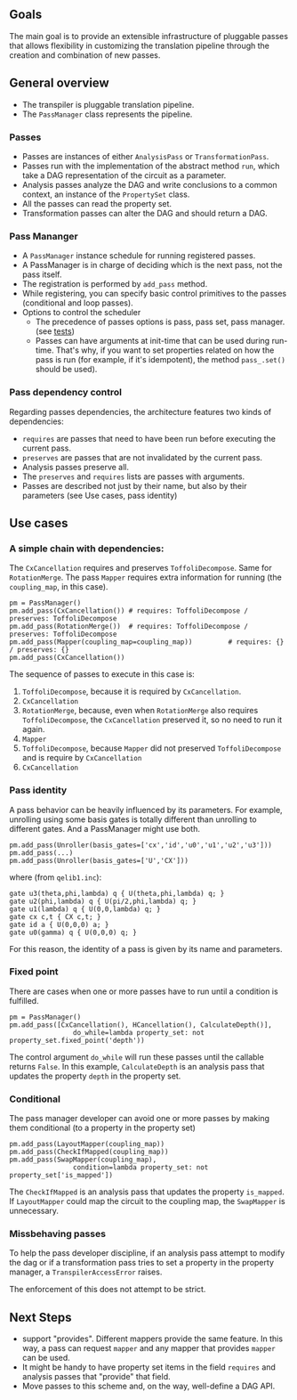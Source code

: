 ## Goals
The main goal is to provide an extensible infrastructure of pluggable passes that allows flexibility in customizing the translation pipeline through the creation and combination of new passes.

## General overview

- The transpiler is pluggable translation pipeline.
- The `PassManager` class represents the pipeline.

### Passes
- Passes are instances of either `AnalysisPass` or `TransformationPass`.
- Passes run with the implementation of the abstract method `run`, which take a DAG representation of the circuit as a parameter.
- Analysis passes analyze the DAG and write conclusions to a common context, an instance of the `PropertySet` class.
- All the passes can read the property set.
- Transformation passes can alter the DAG and should return a DAG.

### Pass Mananger
- A `PassManager` instance schedule for running registered passes.
- A PassManager is in charge of deciding which is the next pass, not the pass itself.
- The registration is performed by `add_pass` method.
- While registering, you can specify basic control primitives to the passes (conditional and loop passes).
- Options to control the scheduler
	- The precedence of passes options is pass, pass set, pass manager. (see [tests](https://github.com/Qiskit/qiskit-terra/compare/master...1ucian0:transpiler?expand=1#diff-086bfc6396298d112141bcb72d7d76ddR236))
	- Passes can have arguments at init-time that can be used during run-time. That's why, if you want to set properties related on how the pass is run (for example, if it's idempotent), the method `pass_.set()` should be used).



### Pass dependency control
Regarding passes dependencies, the architecture features two kinds of dependencies:

- `requires` are passes that need to have been run before executing the current pass.
- `preserves` are passes that are not invalidated by the current pass.
- Analysis passes preserve all.
- The `preserves` and `requires` lists are passes with arguments.
- Passes are described not just by their name, but also by their parameters (see Use cases, pass identity)



## Use cases
### A simple chain with dependencies:
The `CxCancellation` requires and preserves `ToffoliDecompose`. Same for `RotationMerge`. The pass `Mapper` requires extra information for running (the `coupling_map`, in this case).

```
pm = PassManager()
pm.add_pass(CxCancellation()) # requires: ToffoliDecompose / preserves: ToffoliDecompose
pm.add_pass(RotationMerge())  # requires: ToffoliDecompose / preserves: ToffoliDecompose
pm.add_pass(Mapper(coupling_map=coupling_map))         # requires: {} / preserves: {}
pm.add_pass(CxCancellation())
```

The sequence of passes to execute in this case is:

1. `ToffoliDecompose`, because it is required by `CxCancellation`.
2. `CxCancellation`
3. `RotationMerge`, because, even when `RotationMerge` also requires `ToffoliDecompose`, the `CxCancellation` preserved it, so no need to run it again.
4. `Mapper`
1. `ToffoliDecompose`, because `Mapper` did not preserved `ToffoliDecompose` and is require by `CxCancellation`
2. `CxCancellation`

### Pass identity
A pass behavior can be heavily influenced by its parameters. For example, unrolling using some basis gates is totally different than unrolling to different gates. And a PassManager might use both.

```
pm.add_pass(Unroller(basis_gates=['cx','id','u0','u1','u2','u3']))
pm.add_pass(...)
pm.add_pass(Unroller(basis_gates=['U','CX']))
```

where (from `qelib1.inc`):

```
gate u3(theta,phi,lambda) q { U(theta,phi,lambda) q; }
gate u2(phi,lambda) q { U(pi/2,phi,lambda) q; }
gate u1(lambda) q { U(0,0,lambda) q; }
gate cx c,t { CX c,t; }
gate id a { U(0,0,0) a; }
gate u0(gamma) q { U(0,0,0) q; }
```

For this reason, the identity of a pass is given by its name and parameters.

### Fixed point
There are cases when one or more passes have to run until a condition is fulfilled.

```
pm = PassManager()
pm.add_pass([CxCancellation(), HCancellation(), CalculateDepth()],
                do_while=lambda property_set: not property_set.fixed_point('depth'))
```
The control argument `do_while` will run these passes until the callable returns `False`. In this example, `CalculateDepth` is an analysis pass that updates the property `depth` in the property set.

### Conditional 
The pass manager developer can avoid one or more passes by making them conditional (to a property in the property set)

```
pm.add_pass(LayoutMapper(coupling_map))
pm.add_pass(CheckIfMapped(coupling_map))
pm.add_pass(SwapMapper(coupling_map),
                condition=lambda property_set: not property_set['is_mapped'])
``` 

The `CheckIfMapped` is an analysis pass that updates the property `is_mapped`. If `LayoutMapper` could map the circuit to the coupling map, the `SwapMapper` is unnecessary. 

### Missbehaving passes
To help the pass developer discipline, if an analysis pass attempt to modify the dag or if a transformation pass tries to set a property in the property manager, a `TranspilerAccessError` raises.

The enforcement of this does not attempt to be strict.

## Next Steps

 * support "provides". Different mappers provide the same feature. In this way, a pass can request `mapper` and any mapper that provides `mapper` can be used.
* It might be handy to have property set items in the field `requires` and analysis passes that "provide" that field.
* Move passes to this scheme and, on the way, well-define a DAG API.
